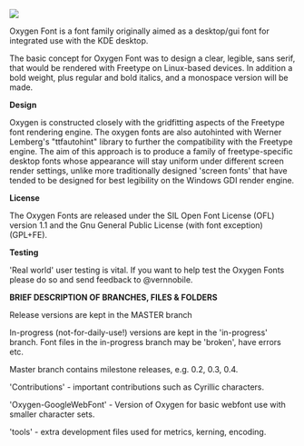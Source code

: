 ![](assets/app-shot.png)

Oxygen Font is a font family originally aimed as a desktop/gui font for integrated use with the KDE desktop. 

The basic concept for Oxygen Font was to design a clear, legible, sans serif, that would be rendered with Freetype on Linux-based devices. In addition a bold weight, plus regular and bold italics, and a monospace version will be made.

<b>Design</b>

Oxygen is constructed closely with the gridfitting aspects of the Freetype font rendering engine. The oxygen fonts are also autohinted with Werner Lemberg's "ttfautohint" library to further the compatibility with the Freetype engine. The aim of this approach is to produce a family of freetype-specific desktop fonts whose appearance will stay uniform under different screen render settings, unlike more traditionally designed 'screen fonts' that have tended to be designed for best legibility on the Windows GDI render engine.

<b>License</b>

The Oxygen Fonts are released under the SIL Open Font License (OFL) version 1.1 and the Gnu General Public License (with font exception) (GPL+FE). 


<b>Testing</b>

'Real world' user testing is vital. If you want to help test the Oxygen Fonts please do so and send feedback to @vernnobile.


<b>BRIEF DESCRIPTION OF BRANCHES, FILES & FOLDERS</b>

Release versions are kept in the MASTER branch

In-progress (not-for-daily-use!) versions are kept in the 'in-progress' branch. Font files in the in-progress branch may be 'broken', have errors etc.

Master branch contains milestone releases, e.g. 0.2, 0.3, 0.4.

'Contributions' - important contributions such as Cyrillic characters.

'Oxygen-GoogleWebFont' - Version of Oxygen for basic webfont use with smaller character sets.

'tools' - extra development files used for metrics, kerning, encoding.
